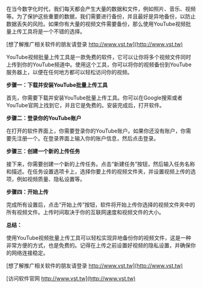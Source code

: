 在当今数字化时代，我们每天都会产生大量的数据和文件，例如照片、音乐、视频等。为了保护这些重要的数据，我们需要进行备份，并且最好是异地备份，以防止数据丢失的风险。如果你有大量的视频文件需要备份，那么使用YouTube视频批量上传工具将是一个不错的选择。

[想了解推广相关软件的朋友请登录 http://www.vst.tw](http://www.vst.tw)

YouTube视频批量上传工具是一款免费的软件，它可以让你将多个视频文件同时上传到你的YouTube频道中。使用这个工具，你可以将你的视频备份到YouTube服务器上，以便在任何地方都可以轻松访问你的视频。

**步骤一：下载并安装YouTube批量上传工具**

首先，你需要下载并安装YouTube批量上传工具。你可以在Google搜索或者YouTube官网上找到它，并且它是免费的。安装完成后，打开软件。

**步骤二：登录你的YouTube账户**

在打开的软件界面上，你需要登录你的YouTube账户。如果你还没有账户，你需要先注册一个。在登录界面上输入你的账户信息，然后点击登录。

**步骤三：创建一个新的上传任务**

接下来，你需要创建一个新的上传任务。点击“新建任务”按钮，然后输入任务名称和描述。在任务设置选项卡上，选择你要上传的视频文件夹，并设置视频上传的选项，例如视频质量、隐私设置等。

**步骤四：开始上传**

完成所有设置后，点击“开始上传”按钮，软件将开始上传你选择的视频文件夹中的所有视频文件。上传时间取决于你的互联网速度和视频文件的大小。

**总结：**

使用YouTube视频批量上传工具可以轻松实现异地备份你的视频文件，这是一种非常方便的方式，也是免费的。记得在上传之前设置好视频的隐私设置，并确保你的网络连接稳定。

[想了解推广相关软件的朋友请登录 http://www.vst.tw](http://www.vst.tw)


[访问软件官网 http://www.vst.tw](http://www.vst.tw)
